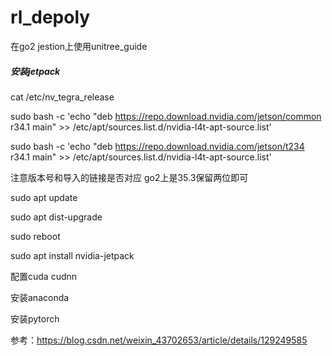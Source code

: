# rl_depoly
在go2 jestion上使用unitree_guide

##### 安装jetpack
cat /etc/nv_tegra_release

sudo bash -c 'echo "deb https://repo.download.nvidia.com/jetson/common r34.1 main" >> /etc/apt/sources.list.d/nvidia-l4t-apt-source.list'

sudo bash -c 'echo "deb https://repo.download.nvidia.com/jetson/t234 r34.1 main" >> /etc/apt/sources.list.d/nvidia-l4t-apt-source.list'

注意版本号和导入的链接是否对应
go2上是35.3保留两位即可

sudo apt update

sudo apt dist-upgrade

sudo reboot

sudo apt install nvidia-jetpack

配置cuda cudnn

安装anaconda

安装pytorch

参考：https://blog.csdn.net/weixin_43702653/article/details/129249585
